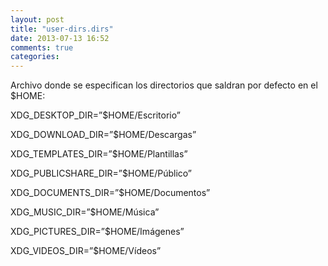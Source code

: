 ```yaml
---
layout: post
title: "user-dirs.dirs"
date: 2013-07-13 16:52
comments: true
categories: 
---
```

Archivo donde se especifican los directorios que saldran por defecto en el $HOME:

XDG_DESKTOP_DIR=”$HOME/Escritorio”

XDG_DOWNLOAD_DIR=”$HOME/Descargas”

XDG_TEMPLATES_DIR=”$HOME/Plantillas”

XDG_PUBLICSHARE_DIR=”$HOME/Público”

XDG_DOCUMENTS_DIR=”$HOME/Documentos”

XDG_MUSIC_DIR=”$HOME/Música”

XDG_PICTURES_DIR=”$HOME/Imágenes”

XDG_VIDEOS_DIR=”$HOME/Vídeos”

